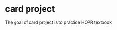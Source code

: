 
# card project

<!-- badges: start -->
<!-- badges: end -->

The goal of card project is to practice HOPR textbook

